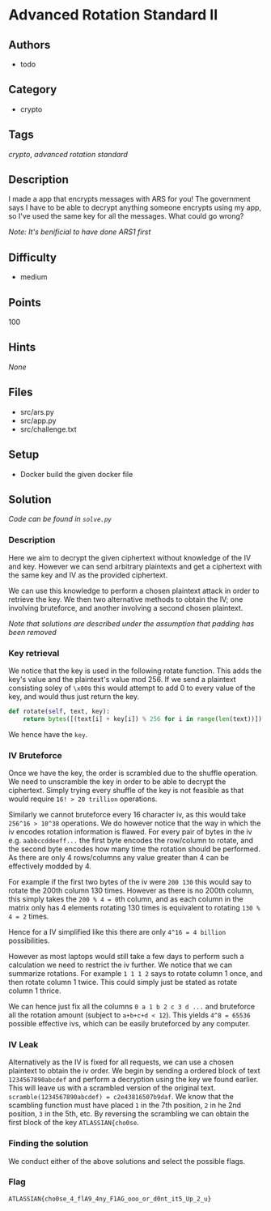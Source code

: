 # Advanced Rotation Standard II

## Authors
* todo

## Category
* crypto

## Tags
_crypto_, _advanced rotation standard_

## Description

I made a app that encrypts messages with ARS for you! The government says I have to be
able to decrypt anything someone encrypts using my app, so I've used the same key for all the messages.
What could go wrong?

_Note: It's benificial to have done ARS1 first_

## Difficulty

* medium

## Points

100

## Hints

_None_

## Files

* src/ars.py
* src/app.py
* src/challenge.txt

## Setup

* Docker build the given docker file

## Solution

_Code can be found in `solve.py`_

### Description

Here we aim to decrypt the given ciphertext without knowledge of the IV and key. However we can send arbitrary plaintexts and get a ciphertext with the same key and IV as the provided ciphertext.

We can use this knowledge to perform a chosen plaintext attack in order to retrieve the key. We then two alternative methods to obtain the IV; one involving bruteforce, and another involving a second chosen plaintext.

_Note that solutions are described under the assumption that padding has been removed_

### Key retrieval

We notice that the key is used in the following rotate function. This adds the key's value and the plaintext's value mod 256. If we send a plaintext consisting soley of `\x00`s this would attempt to add 0 to every value of the key, and would thus just return the key.
```python
def rotate(self, text, key):
    return bytes([(text[i] + key[i]) % 256 for i in range(len(text))])
```

We hence have the `key`.

### IV Bruteforce

Once we have the key, the order is scrambled due to the shuffle operation. We need to unscramble the key in order to be able to decrypt the ciphertext. Simply trying every shuffle of the key is not feasible as that would require `16! > 20 trillion` operations.

Similarly we cannot bruteforce every 16 character iv, as this would take `256^16 > 10^38` operations. We do however notice that the way in which the iv encodes rotation information is flawed. For every pair of bytes in the iv e.g. `aabbccddeeff...` the first byte encodes the row/column to rotate, and the second byte encodes how many time the rotation should be performed. As there are only 4 rows/columns any value greater than 4 can be effectively modded by 4.

For example if the first two bytes of the iv were `200 130` this would say to rotate the 200th column 130 times. However as there is no 200th column, this simply takes the `200 % 4 = 0`th column, and as each column in the matrix only has 4 elements rotating 130 times is equivalent to rotating `130 % 4 = 2` times.

Hence for a IV simplified like this there are only `4^16 = 4 billion` possibilities.

However as most laptops would still take a few days to perform such a calculation we need to restrict the iv further. We notice that we can summarize rotations. For example `1 1 1 2` says to rotate column 1 once, and then rotate column 1 twice. This could simply just be stated as rotate column 1 thrice.

We can hence just fix all the columns `0 a 1 b 2 c 3 d ...` and bruteforce all the rotation amount (subject to `a+b+c+d < 12`). This yields `4^8 = 65536` possible effective ivs, which can be easily bruteforced by any computer.

### IV Leak

Alternatively as the IV is fixed for all requests, we can use a chosen plaintext to obtain the iv order. We begin by sending a ordered block of text `1234567890abcdef` and perform a decryption using the key we found earlier.
This will leave us with a scrambled version of the original text. `scramble(1234567890abcdef) = c2e43816507b9daf`. We know that the scambling function must have placed `1` in the 7th position, `2` in he 2nd position, `3` in the 5th, etc.
By reversing the scrambling we can obtain the first block of the key `ATLASSIAN{cho0se`.

### Finding the solution

We conduct either of the above solutions and select the possible flags.

### Flag

`ATLASSIAN{cho0se_4_flA9_4ny_F1AG_ooo_or_d0nt_it5_Up_2_u}`